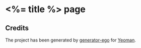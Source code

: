 # <%= title %> page

## Credits

The project has been generated by [generator-ego](https://github.com/egodigital/generator-ego) for [Yeoman](http://yeoman.io/).
